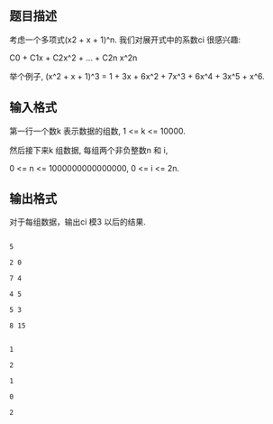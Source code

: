 ## 题目描述

<div>
 考虑一个多项式(x2 + x + 1)^n. 我们对展开式中的系数ci 很感兴趣: 
</div>
<div>
 C0 + C1x + C2x^2 + ... + C2n x^2n 
</div>
<div>
 举个例子, (x^2 + x + 1)^3 = 1 + 3x + 6x^2 + 7x^3 + 6x^4 + 3x^5 + x^6.
</div>

## 输入格式

<div>
 第一行一个数k 表示数据的组数, 1 <= k <= 10000. 
</div>
<div>
 然后接下来k 组数据, 每组两个非负整数n 和 i, 
</div>
<div>
 0 <= n <= 1000000000000000, 0 <= i <= 2n.
</div>

## 输出格式

<p>对于每组数据，输出ci 模3 以后的结果.</p>

```input1
5
2 0
7 4
4 5
5 3
8 15
```
```output1
1
2
1
0
2
```

